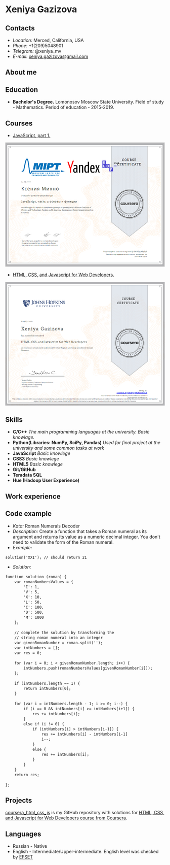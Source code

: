 # Xeniya Gazizova
## Contacts
* *Location:* Merced, California, USA
* *Phone:* +1(209)5048901
* *Telegram:* @xeniya_mv
* *E-mail:* xeniya.gazizova@gmail.com
## About me
## Education
* **Bachelor's Degree.** Lomonosov Moscow State University. Field of study - Mathematics. Period of education - 2015-2019.
## Courses
* [JavaScript, part 1.](https://www.coursera.org/learn/javascript-osnovy-i-funktsii)

![Coursera course 1](/images/coursera_js_1.png)

* [HTML, CSS, and Javascript for Web Developers.](https://www.coursera.org/learn/html-css-javascript-for-web-developers)

![Coursera course 2](/images/coursera_html_css_js.png)

## Skills
* **C/C++**
*The main programming languages at the university. Basic knowlage.*
* **Python(Libraries: NumPy, SciPy, Pandas)**
*Used for final project at the university and some common tasks at work*
* **JavaScript**
*Basic knowlege*
* **CSS3**
*Basic knowlege*
* **HTML5**
*Basic knowlege*
* **Git/GitHub**
* **Teradata SQL**
* **Hue (Hadoop User Experience)**

## Work experience

## Code example
* *Kata:* Roman Numerals Decoder
* *Description:* Create a function that takes a Roman numeral as its argument and returns its value as a numeric decimal integer. You don't need to validate the form of the Roman numeral.
* *Example:*
```
solution('XXI'); // should return 21

```
* *Solution:*
```
function solution (roman) {
    var romanNumbersValues = {
        'I': 1,
        'V': 5,
        'X': 10,
        'L': 50,
        'C': 100,
        'D': 500,
        'M': 1000
    };

    // complete the solution by transforming the
    // string roman numeral into an integer
    var givenRomanNumber = roman.split('');
    var intNumbers = [];
    var res = 0;
  
    for (var i = 0; i < givenRomanNumber.length; i++) {
        intNumbers.push(romanNumbersValues[givenRomanNumber[i]]);
    };
  
    if (intNumbers.length == 1) {
        return intNumbers[0];
    }

    for (var i = intNumbers.length - 1; i >= 0; i--) {
        if (i == 0 && intNumbers[i] >= intNumbers[i+1]) {
            res += intNumbers[i];
        }
        else if (i != 0) {
            if (intNumbers[i] > intNumbers[i-1]) {
                res += intNumbers[i] - intNumbers[i-1]
                i--;
            }
            else {
                res += intNumbers[i];
            }
        }
    }
    return res;

};

```

## Projects
[coursera_html_css_js](https://github.com/XeniyaMV/coursera_html_css_js) is my GitHub repository with solutions for  [HTML, CSS, and Javascript for Web Developers course from Coursera](https://www.coursera.org/learn/html-css-javascript-for-web-developers).

## Languages
* Russian - Native
* English - Intermediate/Upper-intermediate. English level was checked by [EFSET](https://www.efset.org/quick-check/)